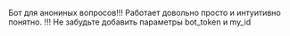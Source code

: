 Бот для анониных вопросов!!!
Работает довольно просто и интуитивно понятно.
!!! Не забудьте добавить параметры bot_token и my_id 
